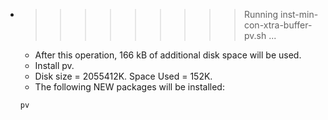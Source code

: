 * >>>>>>>>> Running inst-min-con-xtra-buffer-pv.sh ...
  * After this operation, 166 kB of additional disk space will be used.
  * Install pv.
  * Disk size = 2055412K. Space Used = 152K.
  * The following NEW packages will be installed:
  ```bash
  pv
  ```
